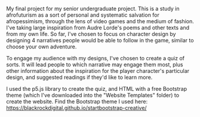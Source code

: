 My final project for my senior undergraduate project. This is a study in afrofuturism as a sort of personal and systematic salvation for afropessimism, through the lens of video games and the medium of fashion. I've taking large inspiration from Audre Lorde's poems and other texts and from my own life. So far, I've chosen to focus on character design by designing 4 narratives people would be able to follow in the game, similar to choose your own adventure.

To engage my audience with my designs, I've chosen to create a quiz of sorts. It will lead people to which narrative may engage them most, plus other information about the inspiration for the player character's particular design, and suggested readings if they'd like to learn more.

I used the p5.js library to create the quiz, and HTML with a free Bootstrap theme (which I've downloaded into the "Website Templates" folder) to create the website. Find the Bootstrap theme I used here: https://blackrockdigital.github.io/startbootstrap-creative/
